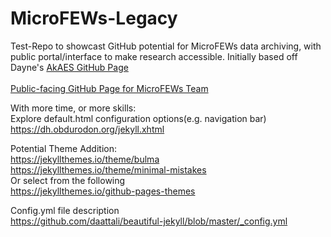 # MicroFEWs-Legacy

Test-Repo to showcast GitHub potential for MicroFEWs data archiving, with public portal/interface to make research accessible. Initially based off Dayne's [AkAES GitHub Page](https://acep-uaf.github.io/AkAES/)
<br />
<br />
[Public-facing GitHub Page for MicroFEWs Team](https://acep-uaf.github.io/MicroFEWs_Legacy/)

With more time, or more skills: <br />
Explore default.html configuration options(e.g. navigation bar) https://dh.obdurodon.org/jekyll.xhtml

Potential Theme Addition: <br />
https://jekyllthemes.io/theme/bulma <br />
https://jekyllthemes.io/theme/minimal-mistakes <br />
Or select from the following <br />
https://jekyllthemes.io/github-pages-themes <br />

Config.yml file description <br />
https://github.com/daattali/beautiful-jekyll/blob/master/_config.yml <br />
